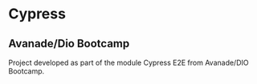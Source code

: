 # Cypress

## Avanade/Dio Bootcamp

Project developed as part of the module Cypress E2E from Avanade/DIO Bootcamp.

